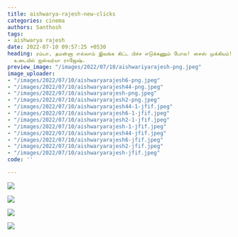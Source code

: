 ```yaml
---
title: aishwarya-rajesh-new-clicks
categories: cinema
authors: Santhosh
tags:
- aishwarya rajesh
date: 2022-07-10 09:57:25 +0530
heading: ரம்பா, தமன்னா எல்லாம் இவங்க கிட்ட பிச்ச எடுக்கணும் போல! சைஸ் முக்கியம்! கவர்ச்சி
  உடையில் ஐஸ்வர்யா ராஜேஷ்.
preview_image: "/images/2022/07/10/aishwariyarajesh-png.jpeg"
image_uploader:
- "/images/2022/07/10/aishwaryarajesh6-png.jpeg"
- "/images/2022/07/10/aishwaryarajesh44-png.jpeg"
- "/images/2022/07/10/aishwaryarajesh-png.jpeg"
- "/images/2022/07/10/aishwaryarajesh2-png.jpeg"
- "/images/2022/07/10/aishwaryarajesh44-1-jfif.jpeg"
- "/images/2022/07/10/aishwaryarajesh6-1-jfif.jpeg"
- "/images/2022/07/10/aishwaryarajesh2-1-jfif.jpeg"
- "/images/2022/07/10/aishwaryarajesh-1-jfif.jpeg"
- "/images/2022/07/10/aishwaryarajesh44-jfif.jpeg"
- "/images/2022/07/10/aishwaryarajesh6-jfif.jpeg"
- "/images/2022/07/10/aishwaryarajesh2-jfif.jpeg"
- "/images/2022/07/10/aishwaryarajesh-jfif.jpeg"
code: ''

---
```

![](/images/2022/07/10/aishwaryarajesh2-png.jpeg)

![](/images/2022/07/10/aishwaryarajesh-png.jpeg)

![](/images/2022/07/10/aishwaryarajesh6-png.jpeg)

![](/images/2022/07/10/aishwaryarajesh44-png.jpeg)
